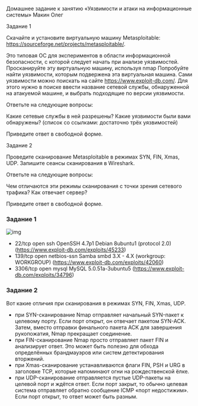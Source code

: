 Домашнее задание к занятию «Уязвимости и атаки на информационные системы» Макин Олег

Задание 1

Скачайте и установите виртуальную машину Metasploitable: https://sourceforge.net/projects/metasploitable/.

Это типовая ОС для экспериментов в области информационной безопасности, с которой следует начать при анализе уязвимостей.
Просканируйте эту виртуальную машину, используя nmap
Попробуйте найти уязвимости, которым подвержена эта виртуальная машина.
Сами уязвимости можно поискать на сайте https://www.exploit-db.com/.
Для этого нужно в поиске ввести название сетевой службы, обнаруженной на атакуемой машине, и выбрать подходящие по версии уязвимости.

Ответьте на следующие вопросы:

Какие сетевые службы в ней разрешены?
Какие уязвимости были вами обнаружены? (список со ссылками: достаточно трёх уязвимостей)

Приведите ответ в свободной форме.

Задание 2

Проведите сканирование Metasploitable в режимах SYN, FIN, Xmas, UDP.
Запишите сеансы сканирования в Wireshark.

Ответьте на следующие вопросы:

Чем отличаются эти режимы сканирования с точки зрения сетевого трафика?
Как отвечает сервер?

Приведите ответ в свободной форме.


### Задание 1

![img]()

- 22/tcp   open  ssh         OpenSSH 4.7p1 Debian 8ubuntu1 (protocol 2.0)  (https://www.exploit-db.com/exploits/45233)
- 139/tcp  open  netbios-ssn Samba smbd 3.X - 4.X (workgroup: WORKGROUP) (https://www.exploit-db.com/exploits/42060)
- 3306/tcp open  mysql       MySQL 5.0.51a-3ubuntu5  (https://www.exploit-db.com/exploits/34796)


### Задание 2

Вот какие отличия при сканирования в режимах SYN, FIN, Xmas, UDP.

- при SYN-сканирование Nmap отправляет начальный SYN-пакет к целевому порту. Если порт открыт, он отвечает пакетом SYN-ACK. Затем, вместо отправки финального пакета ACK для завершения рукопожатия, Nmap прекращает соединение.
- при FIN-сканирование Nmap просто отправляет пакет FIN и анализирует ответ. Это может быть полезно для обхода определённых брандмауэров или систем детектирования вторжений.
- при Xmas-сканирование устанавливаются флаги FIN, PSH и URG в заголовке TCP, которые напоминают огни на рождественской ёлке.
- при UDP-сканирование отправляется пустые UDP-пакеты на целевой порт и ждётся ответ. Если порт закрыт, то обычно целевая система отправляет обратно сообщение ICMP «порт недостижим». Если порт открыт, то ответ может быть разным.
